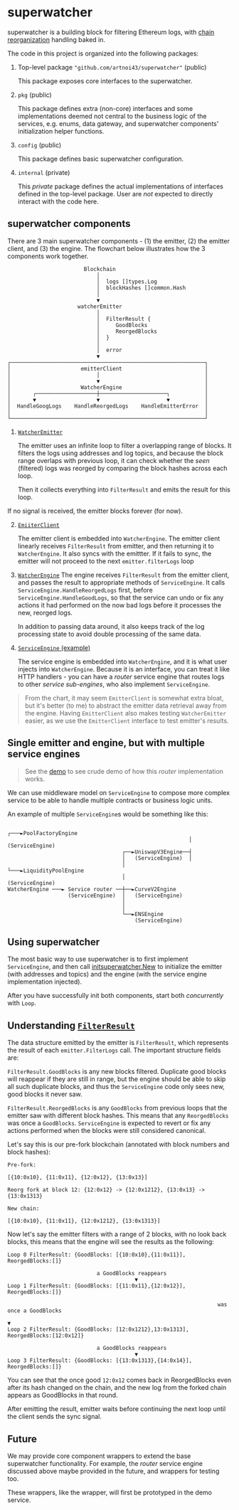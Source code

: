 # superwatcher

superwatcher is a building block for filtering Ethereum logs,
with [chain reorganization](https://www.alchemy.com/overviews/what-is-a-reorg) handling baked in.

The code in this project is organized into the following packages:

1. Top-level package `"github.com/artnoi43/superwatcher"` (public)

   This package exposes core interfaces to the superwatcher.

2. `pkg` (public)

   This package defines extra (non-core) interfaces and some implementations
   deemed not central to the business logic of the services, e.g. enums, data gateway,
   and superwatcher components' initialization helper functions.

3. `config` (public)

   This package defines basic superwatcher configuration.

4. `internal` (private)

   This _private_ package defines the actual implementations of interfaces defined in
   the top-level package. User are _not_ expected to directly interact with the code here.

## superwatcher components

There are 3 main superwatcher components - (1) the emitter, (2) the emitter client,
and (3) the engine. The flowchart below illustrates how the 3 components work together.

                            Blockchain
                                │
                                │  logs []types.Log
                                │  blockHashes []common.Hash
                                │
                                ▼
                          watcherEmitter
                                │
                                │  FilterResult {
                                │     GoodBlocks
                                │     ReorgedBlocks
                                │  }
                                │
                                │  error
                                ▼
    ┌─────────────────────────────────────────────────────────────┐
    │                      emitterClient                          │
    │                           │                                 │
    │                           ▼                                 │
    │                      WatcherEngine                          │
    │       ┌───────────────────┼─────────────────────┐           │
    │       ▼                   ▼                     ▼           │
    │  HandleGoogLogs    HandleReorgedLogs    HandleEmitterError  │
    │                                                             │
    └─────────────────────────────────────────────────────────────┘

1. [`WatcherEmitter`](./internal/emitter/)

   The emitter uses an infinite loop to filter a overlapping range of blocks.
   It filters the logs using addresses and log topics, and because the block range
   overlaps with previous loop, it can check whether the _seen_ (filtered) logs was
   reorged by comparing the block hashes across each loop.

   Then it collects everything into `FilterResult` and emits the result for this loop.

If no signal is received, the emitter blocks forever (for now).

2. [`EmiiterClient`](./internal/emitterclient/)

   The emitter client is embedded into `WatcherEngine`. The emitter client linearly receives `FilterResult`
   from emitter, and then returning it to `WatcherEngine`. It also syncs with the emittter. If it fails to sync,
   the emitter will not proceed to the next `emitter.filterLogs` loop

3. [`WatcherEngine`](./internal/engine/)
   The engine receives `FilterResult` from the emitter client, and passes the result to appropriate methods of `ServiceEngine`.
   It calls `ServiceEngine.HandleReorgedLogs` first, before `ServiceEngine.HandleGoodLogs`, so that the service can undo or fix
   any actions it had performed on the now bad logs before it processes the new, reorged logs.

   In addition to passing data around, it also keeps track of the log processing state to avoid double processing of the same data.

4. [`ServiceEngine` (example)](./superwatcher-demo/internal/subengines/uniswapv3factoryengine/)

   The service engine is embedded into `WatcherEngine`, and it is what user injects into `WatcherEngine`. Because it is an interface, you can treat it like HTTP handlers - you can have a _router_ service engine that routes logs to other _service sub-engines_, who also implement `ServiceEngine`.

> From the chart, it may seem `EmitterClient` is somewhat extra bloat, but
> it's better (to me) to abstract the emitter data retrieval away from the engine.
> Having `EmitterClient` also makes testing `WatcherEmitter` easier, as we use the `EmitterClient`
> interface to test emitter's results.

## Single emitter and engine, but with multiple service engines

> See the [demo](./superwatcher-demo/) to see crude demo of how this _router_ implementation works.

We can use middleware model on `ServiceEngine` to compose more complex service to be able to handle
multiple contracts or business logic units.

An example of multiple `ServiceEngine`s would be something like this:

                                                             ┌───►PoolFactoryEngine
                                                             │    (ServiceEngine)
                                        ┌──►UniswapV3Engine──┤
                                        │   (ServiceEngine)  │
                                        │                    └───►LiquidityPoolEngine
                                        │                         (ServiceEngine)
    WatcherEngine ───► Service router ──┼──►CurveV2Engine
                       (ServiceEngine)  │   (ServiceEngine)
                                        │
                                        │
                                        └──►ENSEngine
                                            (ServiceEngine)

## Using superwatcher

The most basic way to use superwatcher is to first implement `ServiceEngine`,
and then call [initsuperwatcher.New](./pkg/initsuperwatcher/initsuperwatcher.go) to
initialize the emitter (with addresses and topics) and the engine (with the service
engine implementation injected).

After you have successfully init both components, start both _concurrently_ with `Loop`.

## Understanding [`FilterResult`](./filter_result.go)

The data structure emitted by the emitter is `FilterResult`, which represents the result
of each `emitter.FilterLogs` call. The important structure fields are:

`FilterResult.GoodBlocks` is any new blocks filtered. Duplicate good blocks will reappear if they are still in range,
but the engine should be able to skip all such duplicate blocks, and thus the `ServiceEngine` code only sees new,
good blocks it never saw.

`FilterResult.ReorgedBlocks` is any `GoodBlocks` from previous loops that the emitter saw with different block hashes.
This means that any `ReorgedBlocks` was once a `GoodBlocks`. `ServiceEngine` is expected to revert or fix any actions
performed when the blocks were still considered canonical.

Let's say this is our pre-fork blockchain (annotated with block numbers and block hashes):

```
Pre-fork:

[{10:0x10}, {11:0x11}, {12:0x12}, {13:0x13}]

Reorg fork at block 12: {12:0x12} -> {12:0x1212}, {13:0x13} -> {13:0x1313}

New chain:

[{10:0x10}, {11:0x11}, {12:0x1212}, {13:0x1313}]
```

Now let's say the emitter filters with a range of 2 blocks, with no look back blocks, this means that the engine will
see the results as the following:

```
Loop 0 FilterResult: {GoodBlocks: [{10:0x10},{11:0x11}], ReorgedBlocks:[]}

                            a GoodBlocks reappears
                                        ▼
Loop 1 FilterResult: {GoodBlocks: [{11:0x11},{12:0x12}], ReorgedBlocks:[]}

                                                                  was once a GoodBlocks
                                                                            ▼
Loop 2 FilterResult: {GoodBlocks: [12:0x1212},13:0x1313], ReorgedBlocks:[12:0x12]}

                            a GoodBlocks reappears
                                        ▼
Loop 3 FilterResult: {GoodBlocks: [{13:0x1313},{14:0x14}], ReorgedBlocks:[]}
```

You can see that the once good `12:0x12` comes back in ReorgedBlocks even after its hash changed on the chain, and
the new log from the forked chain appears as GoodBlocks in that round.

After emitting the result, emitter waits before continuing the next loop until the client sends the sync signal.

## Future

We may provide core component wrappers to extend the base superwatcher functionality.
For example, the _router_ service engine discussed above maybe provided in the future,
and wrappers for testing too.

These wrappers, like the wrapper, will first be prototyped in the demo service.
